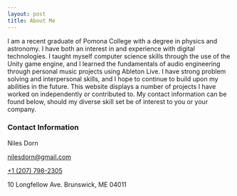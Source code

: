 ```yaml
---
layout: post
title: About Me
---
```


I am a recent graduate of Pomona College with a degree in physics and astronomy. I have both an interest in and experience with digital technologies.  I taught myself computer science skills through the use of the Unity game engine, and I learned the fundamentals of audio engineering through personal music projects using Ableton Live. I have strong problem solving and interpersonal skills, and I hope to continue to build upon my abilities in the future. This website displays a number of projects I have worked on independently or contributed to. My contact information can be found below, should my diverse skill set be of interest to you or your company.

### Contact Information

Niles Dorn

<a href = "mailto: nilesdorn@gmail.com">nilesdorn@gmail.com</a>

<a href="tel: 207-79802305">+1 (207) 798-2305</a>

10 Longfellow Ave.
Brunswick, ME
04011
